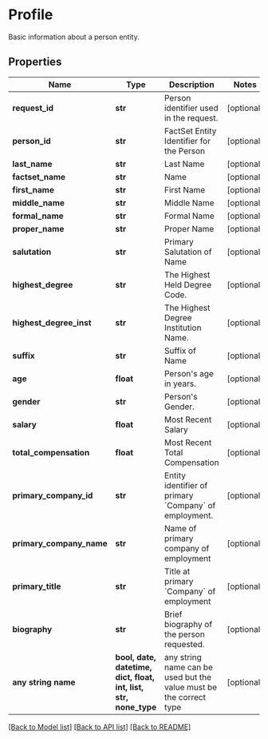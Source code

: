 # Profile

Basic information about a person entity.

## Properties
Name | Type | Description | Notes
------------ | ------------- | ------------- | -------------
**request_id** | **str** | Person identifier used in the request. | [optional] 
**person_id** | **str** | FactSet Entity Identifier for the Person | [optional] 
**last_name** | **str** | Last Name | [optional] 
**factset_name** | **str** | Name | [optional] 
**first_name** | **str** | First Name | [optional] 
**middle_name** | **str** | Middle Name | [optional] 
**formal_name** | **str** | Formal Name | [optional] 
**proper_name** | **str** | Proper Name | [optional] 
**salutation** | **str** | Primary Salutation of Name | [optional] 
**highest_degree** | **str** | The Highest Held Degree Code. | [optional] 
**highest_degree_inst** | **str** | The Highest Degree Institution Name. | [optional] 
**suffix** | **str** | Suffix of Name | [optional] 
**age** | **float** | Person&#39;s age in years. | [optional] 
**gender** | **str** | Person&#39;s Gender. | [optional] 
**salary** | **float** | Most Recent Salary | [optional] 
**total_compensation** | **float** | Most Recent Total Compensation | [optional] 
**primary_company_id** | **str** | Entity identifier of primary &#x60;Company&#x60; of employment. | [optional] 
**primary_company_name** | **str** | Name of primary company of employment | [optional] 
**primary_title** | **str** | Title at primary &#x60;Company&#x60; of employment | [optional] 
**biography** | **str** | Brief biography of the person requested. | [optional] 
**any string name** | **bool, date, datetime, dict, float, int, list, str, none_type** | any string name can be used but the value must be the correct type | [optional]

[[Back to Model list]](../README.md#documentation-for-models) [[Back to API list]](../README.md#documentation-for-api-endpoints) [[Back to README]](../README.md)


